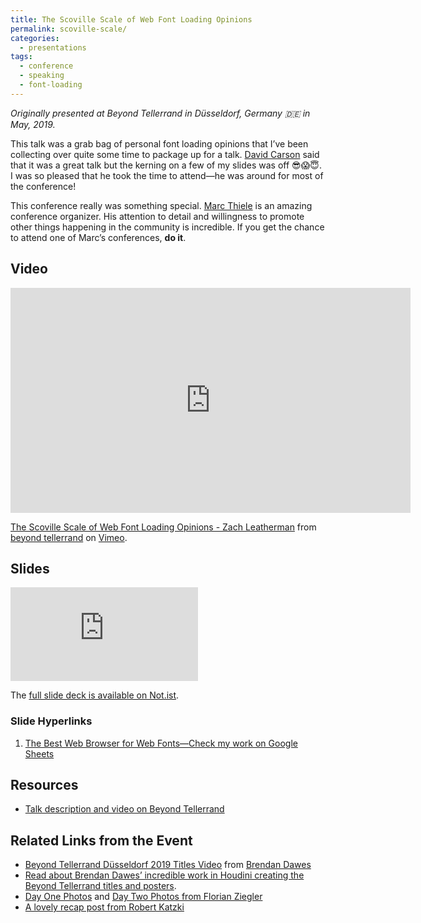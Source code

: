 ```yaml
---
title: The Scoville Scale of Web Font Loading Opinions
permalink: scoville-scale/
categories:
  - presentations
tags:
  - conference
  - speaking
  - font-loading
---
```


_Originally presented at Beyond Tellerrand in Düsseldorf, Germany 🇩🇪 in May, 2019._

This talk was a grab bag of personal font loading opinions that I’ve been collecting over quite some time to package up for a talk. [David Carson](http://www.davidcarsondesign.com/) said that it was a great talk but the kerning on a few of my slides was off 😎😱😇. I was so pleased that he took the time to attend—he was around for most of the conference!

This conference really was something special. [Marc Thiele](https://twitter.com/marcthiele) is an amazing conference organizer. His attention to detail and willingness to promote other things happening in the community is incredible. If you get the chance to attend one of Marc’s conferences, **do it**.

## Video

<div class="fullwidth"><div class="fluid-width-video-wrapper"><iframe src="https://player.vimeo.com/video/336091879" width="640" height="360" frameborder="0" allow="autoplay; fullscreen" allowfullscreen></iframe></div></div>
<p><a href="https://vimeo.com/336091879">The Scoville Scale of Web Font Loading Opinions - Zach Leatherman</a> from <a href="https://vimeo.com/beyondtellerrand">beyond tellerrand</a> on <a href="https://vimeo.com">Vimeo</a>.</p>

## Slides

<div class="fullwidth"><div class="fluid-width-video-wrapper"><iframe src="https://noti.st/zachleat/Abp5Y7/embed" frameborder="0" allowfullscreen></iframe></div></div>

The [full slide deck is available on Not.ist](https://noti.st/zachleat/Abp5Y7/the-scoville-scale-of-web-font-loading-opinions).

### Slide Hyperlinks

<ol class="reference-links">
    <!-- <li id="test1"><a href="#" class="no-underline">Some other thing</a></li> -->
    <li><a id="bwb" href="https://docs.google.com/spreadsheets/d/1lXw1vtJUgouOgpiq2LeES4gOf0SLO7HylDKdVhlRJ04/edit?usp=sharing" class="no-underline">The Best Web Browser for Web Fonts—Check my work on Google Sheets</a></li>
</ol>

## Resources

* [Talk description and video on Beyond Tellerrand](https://beyondtellerrand.com/events/duesseldorf-2019/speakers/zach-leatherman)

## Related Links from the Event

* <a href="https://vimeo.com/336343651">Beyond Tellerrand D&uuml;sseldorf 2019 Titles Video</a> from <a href="https://vimeo.com/bjdawes">Brendan Dawes</a>
* [Read about Brendan Dawes’ incredible work in Houdini creating the Beyond Tellerrand titles and posters](http://brendandawes.com/projects/beyondtellerrand2019).
* [Day One Photos](https://florian.photo/2019-05-13/) and [Day Two Photos from Florian Ziegler](https://florian.photo/2019-05-15/#slide-9)
* [A lovely recap post from Robert Katzki](https://robert.katzki.de/posts/beyond-tellerrand-2019-duesseldorf)